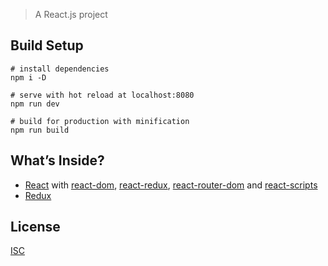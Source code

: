 > A React.js project

## Build Setup
```
# install dependencies
npm i -D

# serve with hot reload at localhost:8080
npm run dev

# build for production with minification
npm run build
```

## What’s Inside?
* [React](https://reactjs.org/) with [react-dom](https://github.com/facebook/react/tree/master/packages/react-dom), [react-redux](https://github.com/reduxjs), [react-router-dom](https://github.com/ReactTraining/react-router/tree/master/packages/react-router-dom) and [react-scripts](https://www.npmjs.com/package/react-scripts)
* [Redux](https://github.com/reduxjs/redux)

## License
[ISC](https://github.com/adrienloup/react-redux-app/blob/master/LICENSE.md)
